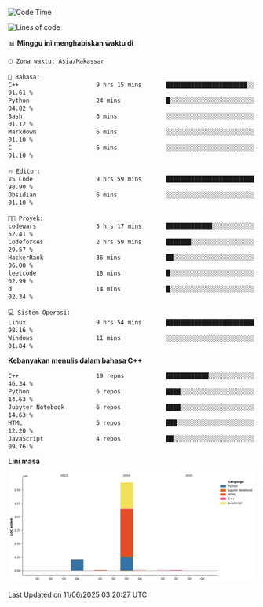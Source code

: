<!--START_SECTION:waka-->
![Code Time](http://img.shields.io/badge/Code%20Time-269%20hrs%2033%20mins-blue)

![Lines of code](https://img.shields.io/badge/Sejak%20Hello%20World%20aku%20telah%20menulis-1.9%20million%20baris%20kode-blue)

📊 **Minggu ini menghabiskan waktu di** 

```text
🕑︎ Zona waktu: Asia/Makassar

💬 Bahasa: 
C++                      9 hrs 15 mins       ███████████████████████░░   91.61 % 
Python                   24 mins             █░░░░░░░░░░░░░░░░░░░░░░░░   04.02 % 
Bash                     6 mins              ░░░░░░░░░░░░░░░░░░░░░░░░░   01.12 % 
Markdown                 6 mins              ░░░░░░░░░░░░░░░░░░░░░░░░░   01.10 % 
C                        6 mins              ░░░░░░░░░░░░░░░░░░░░░░░░░   01.10 % 

🔥 Editor: 
VS Code                  9 hrs 59 mins       █████████████████████████   98.90 % 
Obsidian                 6 mins              ░░░░░░░░░░░░░░░░░░░░░░░░░   01.10 % 

🐱‍💻 Proyek: 
codewars                 5 hrs 17 mins       █████████████░░░░░░░░░░░░   52.41 % 
Codeforces               2 hrs 59 mins       ███████░░░░░░░░░░░░░░░░░░   29.57 % 
HackerRank               36 mins             ██░░░░░░░░░░░░░░░░░░░░░░░   06.00 % 
leetcode                 18 mins             █░░░░░░░░░░░░░░░░░░░░░░░░   02.99 % 
d                        14 mins             █░░░░░░░░░░░░░░░░░░░░░░░░   02.34 % 

💻 Sistem Operasi: 
Linux                    9 hrs 54 mins       █████████████████████████   98.16 % 
Windows                  11 mins             ░░░░░░░░░░░░░░░░░░░░░░░░░   01.84 % 
```

**Kebanyakan menulis dalam bahasa C++** 

```text
C++                      19 repos            ████████████░░░░░░░░░░░░░   46.34 % 
Python                   6 repos             ████░░░░░░░░░░░░░░░░░░░░░   14.63 % 
Jupyter Notebook         6 repos             ████░░░░░░░░░░░░░░░░░░░░░   14.63 % 
HTML                     5 repos             ███░░░░░░░░░░░░░░░░░░░░░░   12.20 % 
JavaScript               4 repos             ██░░░░░░░░░░░░░░░░░░░░░░░   09.76 % 
```



**Lini masa**

![Lines of Code chart](https://raw.githubusercontent.com/yusuf601/yusuf601/main/assets/bar_graph.png)


 Last Updated on 11/06/2025 03:20:27 UTC
<!--END_SECTION:waka-->

